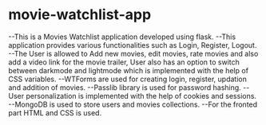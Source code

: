 # movie-watchlist-app
--This is a Movies Watchlist application developed using flask. 
--This application provides various functionalities such as Login, Register, Logout. 
--The User is allowed to Add new movies, edit movies, rate movies and also add a video link for the movie trailer, User also has an option to switch between darkmode and lightmode which is implemented with the help of CSS variables.
--WTForms are used for creating login, register, updation and addition of movies.
--Passlib library is used for password hashing.
--User personalization is implemented with the help of cookies and sessions.
--MongoDB is used to store users and movies collections. 
--For the fronted part HTML and CSS is used.
